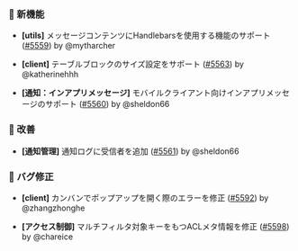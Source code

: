 ### 🎉 新機能

- **[utils]** メッセージコンテンツにHandlebarsを使用する機能のサポート ([#5559](https://github.com/nocobase/nocobase/pull/5559)) by @mytharcher

- **[client]** テーブルブロックのサイズ設定をサポート ([#5563](https://github.com/nocobase/nocobase/pull/5563)) by @katherinehhh

- **[通知：インアプリメッセージ]** モバイルクライアント向けインアプリメッセージのサポート ([#5560](https://github.com/nocobase/nocobase/pull/5560)) by @sheldon66

### 🚀 改善

- **[通知管理]** 通知ログに受信者を追加 ([#5561](https://github.com/nocobase/nocobase/pull/5561)) by @sheldon66

### 🐛 バグ修正

- **[client]** カンバンでポップアップを開く際のエラーを修正 ([#5592](https://github.com/nocobase/nocobase/pull/5592)) by @zhangzhonghe

- **[アクセス制御]** マルチフィルタ対象キーをもつACLメタ情報を修正 ([#5598](https://github.com/nocobase/nocobase/pull/5598)) by @chareice
